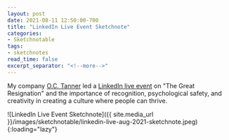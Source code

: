 ```yaml
---
layout: post
date: 2021-08-11 12:50:00-700
title: "LinkedIn Live Event Sketchnote"
categories:
- Sketchnotable
tags:
- sketchnotes
read_time: false
excerpt_separator: "<!--more-->"
---
```


My company [O.C. Tanner](https://www.octanner.com/) led a [LinkedIn live event](https://www.linkedin.com/events/linkedinlivewitho-c-tanner-ther6811350116583141376/) on "The Great Resignation" and the importance of recognition, psychological safety, and creativity in creating a culture where people can thrive.

![LinkedIn Live Event Sketchnote]({{ site.media_url }}/images/sketchnotable/linkedin-live-aug-2021-sketchnote.jpeg){:loading="lazy"}

<!--more-->
